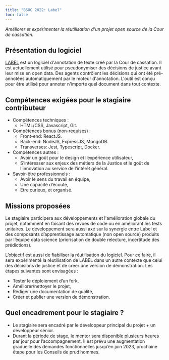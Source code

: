 ```yaml
---
title: "BSOC 2022: Label"
toc: false
---
```


*Améliorer et expérimenter la réutilisation d'un projet open source de la Cour de cassation.*

## Présentation du logiciel

[LABEL](https://github.com/Cour-de-cassation/label/blob/dev/README.fr.md) est un logiciel d'annotation de texte créé par la Cour de cassation. Il est actuellement utilisé pour pseudonymiser des décisions de justice avant leur mise en open data. Des agents contrôlent les décisions qui ont été pré-annotées automatiquement par le moteur d'annotation. L'outil est conçu pour être utilisé pour annoter n'importe quel document dans tout contexte.

## Compétences exigées pour le stagiaire contributeur

- Compétences techniques : 
  - HTML/CSS, Javascript, Git.
- Compétences bonus (non-requises) : 
  - Front-end: ReactJS.
  - Back-end: NodeJS, ExpressJS, MongoDB.
  - Transverses: Jest, Typescript, Docker.
- Compétences autres : 
  - Avoir un goût pour le design et l’expérience utilisateur,
  - S’intéresser aux enjeux des métiers de la Justice et le goût de l’innovation au service de l’intérêt général.
- Savoir-être professionnels : 
  - Avoir le sens du travail en équipe, 
  - Une capacité d’écoute,
  - Etre curieux, et organisé.

## Missions proposées

Le stagiaire participera aux développements et l'amélioration globale du projet, notamment en faisant des revues de code ou en améliorant les tests unitaires. Le développement sera aussi axé sur la synergie entre Label et des composants d’apprentissage automatique (non open source) produits par l’équipe data science (priorisation de double relecture, incertitude des prédictions).

L’objectif est aussi de fiabiliser la réutilisation du logiciel. Pour ce faire, il sera expérimenté la réutilisation de LABEL dans un autre contexte que celui des décisions de justice et de créer une version de démonstration. Les étapes suivantes sont envisagées : 

- Tester le déploiement d’un fork,
- Améliorer/nettoyer le projet, 
- Rédiger une documentation de qualité,
- Créer et publier une version de démonstration.

## Quel encadrement pour le stagiaire ?

- Le stagiaire sera encadré par le développeur principal du projet + un développeur sénior. 
- Durant la période de stage, le mentor sera disponible plusieurs heures par jour pour l’accompagnement. Il est prévu une augmentation graduelle des demandes fonctionnelles jusqu’en juin 2023, prochaine étape pour les Conseils de prud’hommes.
